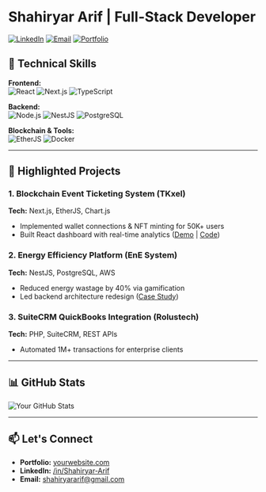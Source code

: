 # Shahiryar Arif | Full-Stack Developer

[![LinkedIn](https://img.shields.io/badge/LinkedIn-Connect-blue?style=flat&logo=linkedin)](https://www.linkedin.com/in/shahiryar-arif-17b944120/)
[![Email](https://img.shields.io/badge/Email-Contact%20Me-red?style=flat&logo=gmail)](mailto:shahiryararif@gmail.com)
[![Portfolio](https://img.shields.io/badge/Portfolio-Visit%20My%20Work-green?style=flat)](https://your-portfolio-link.com)

## 🚀 Technical Skills

**Frontend:**  
![React](https://img.shields.io/badge/React-20232A?style=flat&logo=react)
![Next.js](https://img.shields.io/badge/Next.js-000000?style=flat&logo=next.js)
![TypeScript](https://img.shields.io/badge/TypeScript-3178C6?style=flat&logo=typescript&logoColor=FFFFFF)

**Backend:**  
![Node.js](https://img.shields.io/badge/Node.js-339933?style=flat&logo=node.js&logoColor=FFFFFF)
![NestJS](https://img.shields.io/badge/NestJS-E0234E?style=flat&logo=nestjs)
![PostgreSQL](https://img.shields.io/badge/PostgreSQL-4169E1?style=flat&logo=postgresql&logoColor=FFFFFF)

**Blockchain & Tools:**  
![EtherJS](https://img.shields.io/badge/Ether.js-3C3C3D?style=flat&logo=ethereum)
![Docker](https://img.shields.io/badge/Docker-2496ED?style=flat&logo=docker&logoColor=FFFFFF)

---

## 💼 Highlighted Projects

### 1. Blockchain Event Ticketing System (TKxel)
**Tech:** Next.js, EtherJS, Chart.js  
- Implemented wallet connections & NFT minting for 50K+ users  
- Built React dashboard with real-time analytics ([Demo](#) | [Code](#))  

### 2. Energy Efficiency Platform (EnE System)
**Tech:** NestJS, PostgreSQL, AWS  
- Reduced energy wastage by 40% via gamification  
- Led backend architecture redesign ([Case Study](#))  

### 3. SuiteCRM QuickBooks Integration (Rolustech)
**Tech:** PHP, SuiteCRM, REST APIs  
- Automated 1M+ transactions for enterprise clients  

---

## 📊 GitHub Stats

![Your GitHub Stats](https://github-readme-stats.vercel.app/api?username=ShahiryarArif&show_icons=true&theme=radical)

---

## 📫 Let's Connect
- **Portfolio:** [yourwebsite.com](https://your-portfolio-link.com)  
- **LinkedIn:** [/in/Shahiryar-Arif](https://www.linkedin.com/in/shahiryar-arif-17b944120/)
- **Email:** shahiryararif@gmail.com  
